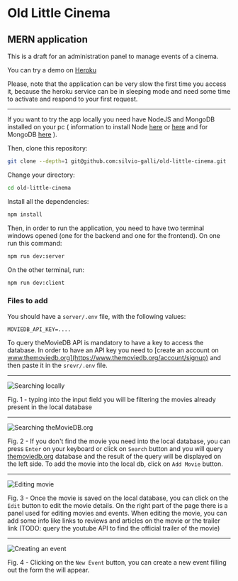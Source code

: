 # Old Little Cinema

## MERN application

This is a draft for an administration panel to manage events of a cinema.

You can try a demo on [Heroku](https://old-little-cinema.herokuapp.com)

Please, note that the application can be very slow the first time you access it, because the heroku service can be in sleeping mode and need some time to activate and respond to your first request.

---

If you want to try the app locally you need have NodeJS and MongoDB installed on your pc ( information to install Node [here](https://nodejs.org/en/download/) or [here](https://github.com/creationix/nvm#installation) and for MongoDB [here](https://docs.mongodb.com/manual/administration/install-community/) ).

Then, clone this repository:

```bash
git clone --depth=1 git@github.com:silvio-galli/old-little-cinema.git
```

Change your directory:

```bash
cd old-little-cinema
```

Install all the dependencies:

```bash
npm install
``` 

Then, in order to run the application, you need to have two terminal windows opened (one for the backend and one for the frontend).
On one run this command:

```bash
npm run dev:server
```

On the other terminal, run:

```bash
npm run dev:client
```

### Files to add

You should have a `server/.env` file, with the following values:

`MOVIEDB_API_KEY=....`

To query theMovieDB API is mandatory to have a key to access the database. In order to have an API key you need to [create an account on www.themoviedb.org](https://www.themoviedb.org/account/signup) and then paste it in the `srevr/.env` file.

---

![Searching locally](https://user-images.githubusercontent.com/15610747/46479280-06ccdb00-c7ef-11e8-8779-df1322a5397a.png)

Fig. 1 - typing into the input field you will be filtering the movies already present in the local database

---

![Searching theMovieDB.org](https://user-images.githubusercontent.com/15610747/46480785-39c49e00-c7f2-11e8-9e24-3e68e7aa0d86.png)

Fig. 2 - If you don't find the movie you need into the local database, you can press `Enter` on your keyboard or click on `Search` button and you will query [themoviedb.org](http://themoviedb.org) database and the result of the query will be displayed on the left side.
To add the movie into the local db, click on `Add Movie` button.

---

![Editing movie](https://user-images.githubusercontent.com/15610747/46481128-f1f24680-c7f2-11e8-97b7-e4b85d88907a.png)

Fig. 3 - Once the movie is saved on the local database, you can click on the `Edit` button to edit the movie details.
On the right part of the page there is a panel used for editing movies and events.
When editing the movie, you can add some info like links to reviews and articles on the movie or the trailer link (TODO: query the youtube API to find the official trailer of the movie)

---

![Creating an event](https://user-images.githubusercontent.com/15610747/46481446-b441ed80-c7f3-11e8-9e3a-05f0401eb271.png)

Fig. 4 - Clicking on the `New Event` button, you can create a new event filling out the form the will appear.